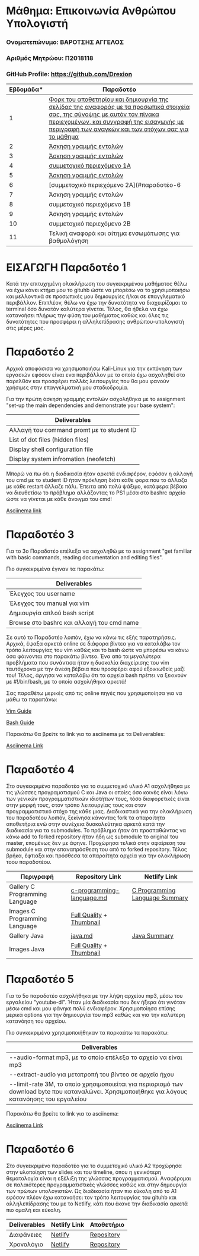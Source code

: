 # Μάθημα: Επικοινωνία Ανθρώπου Υπολογιστή 

### Ονοματεπώνυμο: ΒΑΡΟΤΣΗΣ ΑΓΓΕΛΟΣ
### Αριθμός Μητρώου: Π2018118
### GitHub Profile: https://github.com/Drexion

| Εβδομάδα* | Παραδοτέο |
| --- | --- |
| 1 | [Φορκ του αποθετηρίου και δημιουργία της σελίδας της αναφοράς με τα προσωπικά στοιχεία σας, της σύνοψης με αυτόν τον πίνακα περιεχομένων, και συγγραφή της εισαγωγής με περιγραφή των αναγκών και των στόχων σας για το μάθημα](#εισαγωγη-παραδοτέο-1) |
| 2 | [Άσκηση γραμμής εντολών](#παραδοτέο-2)|
| 3 | [Άσκηση γραμμής εντολών](#παραδοτέο-3)|
| 4 | [συμμετοχικό περιεχόμενο 1A](#παραδοτέο-4)|
| 5 | [Άσκηση γραμμής εντολών](#παραδοτέο-5)|
| 6 | [συμμετοχικό περιεχόμενο 2A](#παραδοτέο-6|
| 7 | Άσκηση γραμμής εντολών|
| 8 | συμμετοχικό περιεχόμενο 1B|
| 9 | Άσκηση γραμμής εντολών|
| 10 | συμμετοχικό περιεχόμενο 2B|
| 11 | Τελική αναφορά και αίτημα ενσωμάτωσης για βαθμολόγηση|

# ΕΙΣΑΓΩΓΗ Παραδοτέο 1

Κατά την επιτυχημένη ολοκλήρωση του συγκεκριμένου μαθήματος θέλω να έχω κάνει κτήμα μου το gituhb ώστε να μπορέσω να το χρησιμοποιήσω και μελλοντικά σε προσωπικές μου δημιουργίες ή/και σε επαγγλεματικό περιβάλλον. Επιπλέον, θέλω να έχω την δυνατότητα να διαχειρίζομαι το terminal όσο δυνατόν καλύτερα γίνεται. Τέλος, θα ήθελα να έχω κατανοήσει πλήρως την φύση του μαθήματος καθώς και όλες τις δυνατότητες που προσφέρει η αλληλεπίδρασης ανθρώπου-υπολογιστή στις μέρες μας.

# Παραδοτέο 2


Αρχικά αποφάσισα να χρησιμοποιήσω Kali-Linux για την εκπόνηση των εργασιών εφόσον είναι ενα περιβάλλον με το οποίο έχω ασχοληθεί στο παρελθόν και προσφέρει πολλές λειτουργίες που θα μου φανούν χρήσιμες στην επαγγελματική μου σταδιοδρομία.

Για την πρώτη άσκηση γραμμής εντολών ασχολήθηκα με το assignment "set-up the main dependencies and demonstrate your base system":

|Deliverables|
|---|
|Αλλαγή του command promt με το student ID|
|List of dot files (hidden files)|
|Display shell configuration file|
|Display system infromation (neofetch)|

Μπορώ να πω ότι η διαδικασία ήταν αρκετά ενδιαφέρον, εφόσον η αλλαγή του cmd με το student ID ήταν πρόκληση διότι κάθε φορα που το άλλαζα με κάθε restart άλλαζε πάλι. Έπειτα από πολύ ψάξιμο, κατάφερα βέβαια να διευθετίσω το πρόβλημα αλλάζοντας το PS1 μέσα στο bashrc αρχείο ώστε να γίνεται με κάθε άνοιγμα του cmd!

[Asciinema link](https://asciinema.org/a/Kue2LvhWU4qxy1tLoqHoRMHs2)

# Παραδοτέο 3
Για το 3ο Παραδοτέο επέλεξα να ασχοληθώ με το assignment "get familiar with basic commands, reading documentation and editing files".

Πιο συγκεκριμένα έγιναν τα παρακάτω:

|Deliverables|
|---|
|Έλεγχος του username|
|Έλεγχος του manual για vim|
|Δημιουργία απλού bash script|
|Browse στο bashrc και αλλαγή του cmd name|

Σε αυτό το Παραδοτέο λοιπόν, έχω να κάνω τις εξής παρατηρήσεις. Αρχικά, έψαξα αρκετά online σε διάφορα βίντεο για να καταλάβω τον τρόπο λειτουργίας του vim καθώς και το bash ώστε να μπορέσω να κάνω όσα φάινονται στο παρακάτω βίντεο. Ένα από τα μεγαλύτερα προβλήματα που συνάντισα ήταν η δυσκολία διαχείρισης του vim ταυτόχρονα με την άνεση βέβαια που προσφέρει αφού εξοικιωθείς μαζί του! Τέλος, άργησα να καταλάβω ότι τα αρχεία bash πρέπει να ξεκινούν με #!/bin/bash, με το οποίο ασχολήθηκα αρκετά!

Σας παραθέτω μερικές από τις online πηγές που χρησιμοποίησα για να μάθω τα παραπάνω:

[Vim Guide](https://www.youtube.com/watch?v=ggSyF1SVFr4)

[Bash Guide](https://www.youtube.com/watch?v=Zl7npywCB84)

Παρακάτω θα βρείτε το link για το asciinema με τα Deliverables:

[Asciinema Link](https://asciinema.org/a/FVYNiTMcZPy0ntIvW4YKY8Zr2)

# Παραδοτέο 4

Στο συγκεκριμένο παραδοτέο για το συμμετοχικό υλικό Α1 ασχολήθηκα με τις γλώσσες προγραματισμού C και Java οι οποίες όσο κοινές είναι λόγω των γενικών προγραμματιστικών ιδιοτήτων τους, τόσο διαφορετικές είναι στην μορφή τους, στον τρόπο λειτουργίας τους και στον προγραμματιστικό στόχο της κάθε μιας. Διαδικαστικά για την ολοκλήρωση του παραδοτέου λοιπόν, ξεκίνησα κάνοντας fork τα απαραίτητα αποθετήρια ενώ στην συνέχεια δυσκολεύτηκα αρκετά κατά την διαδικασία για τα submodules. Το πρόβλημα ήταν ότι προσπαθώντας να κάνω add το forked repository ήταν ήδη ως submodule το original του master, επομένως δεν με άφηνε. Προχώρησα τελικά στην αφαίρεση του submodule και στην επαναπρόσθεση του από το forked repository. Τέλος βρήκα, έφτιαξα και πρόσθεσα τα απαραίτητα αρχεία για την ολοκλήρωση τοου παραδοτέου.

| Περιγραφή | Repository Link | Netlify Link |
| --- | --- | --- |
| Gallery C Programming Language | [c-programming-language.md](https://github.com/Drexion/_gallery/blob/master/c-programming-language.md) | [C Programming Language Summary](https://p2018118-pibook.netlify.app/gallery/c-programming-language/) |
| Images C Programming Language | [Full Quality](https://github.com/Drexion/images/blob/master/c-programming-language.png) + [Thumbnail](https://github.com/Drexion/images/blob/master/c-programming-language-thumb.png) |
| Gallery Java | [java.md](https://github.com/Drexion/_gallery/blob/master/java.md) | [Java Summary](https://p2018118-pibook.netlify.app/gallery/java/) |
| Images Java | [Full Quality](https://github.com/Drexion/images/blob/master/java.png) + [Thumbnail](https://github.com/Drexion/images/blob/master/java-thumb.png) |

# Παραδοτέο 5

Για το 5ο παραδοτέο ασχολήθηκα με την λήψη αρχείου mp3, μέσω του εργαλείου "youtube-dl". Ήταν μία διαδικασία που δεν ήξερα ότι γινόταν μέσω cmd και μου φάνηκε πολύ ενδιαφέρον. Χρησιμοποίησα επίσης μερικά options για την δημιουργία του mp3 καθώς και για την καλύτερη κατανόηση του αρχείου.

Πιο συγκεκριμένα χρησιμοποιήθηκαν τα παρκαάτω τα παρακάτω: 

|Deliverables|
|---|
|--audio-format mp3, με το οποίο επέλεξα το αρχείο να είναι mp3|
|--extract-audio για μετατροπή του βίντεο σε αρχείο ήχου|
|--limit-rate 3M, το οποίο χρησιμοποιείται για περιορισμό των download byte που καταναλώνει. Χρησιμοποιήθηκε για λόγους κατανόησης του εργαλείου|

Παρακάτω θα βρείτε το link για το asciinema:

[Asciinema Link](https://asciinema.org/a/cbZexrkng4MGY0KxnLgoBkErS)

# Παραδοτέο 6

Στο συγκεκριμένο παραδοτέο για το συμμετοχικό υλικό Α2 προχώρησα στην υλοποίηση των slides και του timeline, όπου η γενικότερη θεματολογία είναι η εξέλιξη της γλώσσας προγραμματισμού. Aναφέρομαι σε παλαιότερες προγραμματιστικές γλώσσες καθώς και στην δημουργία των πρώτων υπολογιστών. Ως διαδικασία ήταν πιο εύκολη από το Α1 εφόσον πλέον έχω κατανοήσει τον τρόπο λειτουργίας του gituhb και αλληλεπίδρασης του με το Netlify, κάτι που έκανε την διαδικασία αρκετά πιο ομαλή και εύκολη.


| Deliverables |  Netlify Link | Αποθετήριο |
| --- | --- | --- |
| Διαφάνειες | [Netlify](https://p2018118-pibook.netlify.app/slides/programming-evolution/) | [Repository](https://github.com/Drexion/site/blob/master/_slides/programming-evolution.md) |
| Χρονολόγιο | [Netlify](https://p2018118-pibook.netlify.app/timeline/programming-evolution/) | [Repository](https://github.com/Drexion/site/blob/master/_slides/programming-evolution.md) |
